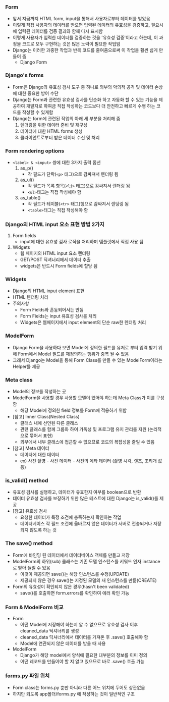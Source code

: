 ### Form

- 앞서 지금까지 HTML form, input을 통해서 사용자로부터 데이터를 받았음
- 이렇게 직접 사용자의 데이터를 받으면 입력된 데이터의 유효성을 검증하고, 필요시에 입력된 데이터를 검증 결과와 함께 다시 표시함
- 이렇게 사용자가 입력한 데이터를 검증하는 것을 '유효성 검증'이라고 하는데, 이 과정을 코드로 모두 구현하는 것은 많은 노력이 필요한 작업임
- Django는 이러한 과중한 작업과 반복 코드를 줄여줌으로써 이 작업을 훨씬 쉽게 만들어 줌
  - Django Form

### Django's forms

- Form은 Django의 유효성 검사 도구 중 하나로 외부의 악의적 공격 및 데이터 손상에 대한 중요한 방어 수단
- Django는 Form과 관련한 유효성 검사를 단순화 하고 자동화 할 수 있는 기능을 제공하여 개발자로 하여금 직접 작성하는 코드보다 더 안전하고 빠르게 수행 하는 코드를 작성할 수 있게함
- Django는 form에 관련된 작업의 아래 세 부분을 처리해 줌
  1. 렌더링을 위한 데이터 준비 및 재구성
  2. 데이터에 대한 HTML forms 생성
  3. 클라이언트로부터 받은 데이터 수신 및 처리

### Form rendering options

- `<label> & <input>` 쌍에 대한 3가지 출력 옵션
  1. as_p()
     - 각 필드가 단락(`<p>` 태그)으로 감싸져서 렌더링 됨
  2. as_ul()
     - 각 필드가 목록 항목(`<li>` 태그)으로 감싸져서 렌더링 됨
     - `<ul>`태그는 직접 작성해야 함
  3. as_table()
     - 각 필드가 테이블(`<tr>` 태그)행으로 감싸져서 렌덩링 됨
     - `<table>`태그는 직접 작성해야 함

### Django의 HTML input 요소 표현 방법 2가지

1. Form fields
   - input에 대한 유효성 검사 로직을 처리하며 템플릿에서 직접 사용 됨
2. Widgets
   - 웹 페이지의 HTML input 요소 렌더링
   - GET/POST 딕셔너리에서 데이터 추출
   - widgets은 반드시 Form fields에 할당 됨

### Widgets

- Django의 HTML input element 표현
- HTML 렌더링 처리
- 주의사항
  - Form Fields와 혼동되어서는 안됨
  - Form Fields는 input 유효성 검사를 처리
  - Widgets은 웹페이지에서 input element의 단순 raw한 렌더링 처리

### ModelForm

- Django Form을 사용하다 보면 Model에 정의한 필드를 유저로 부터 입력 받기 위해 Form에서 Model 필드를 재정의하는 행위가 중복 될 수 있음
- 그래서 Django는 Model을 통해 Form Class를 만들 수 있는 ModelForm이라는 Helper를 제공

### Meta class

- Model의 정보를 작성하는 곳
- ModelForm을 사용할 경우 사용할 모델이 있어야 하는데 Meta Class가 이를 구성함
  - 해당 Model에 정의한 field 정보를 Form에 적용하기 위함
- [참고] Inner Class(Nested Class)
  - 클래스 내에 선언된 다른 클래스
  - 관련 클래스를 함께 그룹화 하여 가독성 및 프로그램 유지 관리를 지원 (논리적으로 묶어서 표현)
  - 외부에서 내부 클래스에 접근할 수 없으므로 코드의 복잡성을 줄일 수 있음
- [참고] Meta 데이터
  - 데이터에 대한 데이터
  - ex) 사진 촬영 - 사진 데이터 - 사진의 메타 데이터 (촬영 시각, 렌즈, 조리개 값 등)

### is_valid() method

- 유효성 검사를 실행하고, 데이터가 유효한지 여부를 boolean으로 반환
- 데이터 유효성 검사를 보장하기 위한 많은 테스트에 대한 Django는 is_valid()를 제공
- [참고] 유효성 검사
  - 요청한 데이터가 특정 조건에 충족하는지 확인하는 작업
  - 데이터베이스 각 필드 조건에 올바르지 않은 데이터가 서버로 전송되거나 저장되지 않도록 하는 것

### The save() method

- Form에 바인딩 된 데이터에서 데이터베이스 객체를 만들고 저장
- ModelForm의 하위(sub) 클래스는 기존 모델 인스턴스를 키워드 인자 instance로 받아 들일 수 있음
  - 이것이 제공되면 save()는 해당 인스턴스를 수정(UPDATE)
  - 제공되지 않은 경우 save()는 지정된 모델의 새 인스턴스를 만듦(CREATE)
- Form의 유효성이 확인되지 않은 경우(hasn't been validated)
  - save()를 호출하면 form.errors를 확인하여 에러 확인 가능

### Form & ModelForm 비교

- Form
  - 어떤 Model에 저장해야 하는지 알 수 없으므로 유효성 검사 이후 cleaned_data 딕셔너리를 생성
  - cleaned_data 딕셔너리에서 데이터를 가져온 후 .save() 호출해야 함
  - Model에 연관되지 않은 데이터를 받을 때 사용
- ModelForm
  - Django가 해당 model에서 양식에 필요한 대부분의 정보를 이미 정의
  - 어떤 레코드를 만들어야 할 지 알고 있으므로 바로 .save() 호출 가능

### forms.py 파일 위치

- Form class는 forms.py 뿐만 아니라 다른 어느 위치에 두어도 상관없음
- 하지만 되도록 app폴더/forms.py 에 작성하는 것이 일반적인 구조
